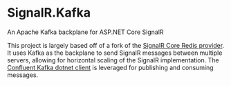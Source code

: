 # SignalR.Kafka

An Apache Kafka backplane for ASP.NET Core SignalR

This project is largely based off of a fork of the [SignalR Core Redis provider](https://github.com/dotnet/aspnetcore/tree/main/src/SignalR/server/StackExchangeRedis). It uses Kafka as the backplane to send SignalR messages between multiple servers, allowing for horizontal scaling of the SignalR implementation. The [Confluent Kafka dotnet client](https://github.com/confluentinc/confluent-kafka-dotnet) is leveraged for publishing and consuming messages.
